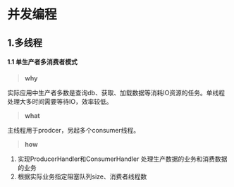 # 并发编程

## 1.多线程

#### 1.1 单生产者多消费者模式
> **why**

实际应用中生产者多数是查询db、获取、加载数据等消耗IO资源的任务。单线程处理大多时间需要等待IO，效率较低。

> **what**

主线程用于prodcer，另起多个consumer线程。

> **how**

1. 实现ProducerHandler和ConsumerHandler 处理生产数据的业务和消费数据的业务
2. 根据实际业务指定阻塞队列size、消费者线程数

